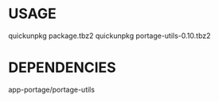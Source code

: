 USAGE
=====

quickunpkg package.tbz2
quickunpkg portage-utils-0.10.tbz2

DEPENDENCIES
============

app-portage/portage-utils
